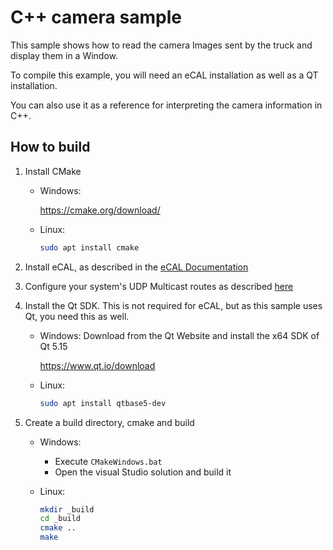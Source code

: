 # C++ camera sample

This sample shows how to read the camera Images sent by the truck and display them in a Window.

To compile this example, you will need an eCAL installation as well as a QT installation.

You can also use it as a reference for interpreting the camera information in C++.

## How to build

1. Install CMake

    - Windows: 

        https://cmake.org/download/

    - Linux: 
        
        ```bash
        sudo apt install cmake
        ```

2. Install eCAL, as described in the [eCAL Documentation](https://eclipse-ecal.github.io/ecal/getting_started/setup.html)

3. Configure your system's UDP Multicast routes as described [here](https://eclipse-ecal.github.io/ecal/getting_started/cloud.html)

4. Install the Qt SDK. This is not required for eCAL, but as this sample uses Qt, you need this as well.

    - Windows: Download from the Qt Website and install the x64 SDK of Qt 5.15

        https://www.qt.io/download

    - Linux: 

        ```bash
        sudo apt install qtbase5-dev
        ```

5. Create a build directory, cmake and build

    - Windows:

        - Execute `CMakeWindows.bat`
        - Open the visual Studio solution and build it

    - Linux:
    
        ```bash
        mkdir _build
        cd _build
        cmake ..
        make
        ```